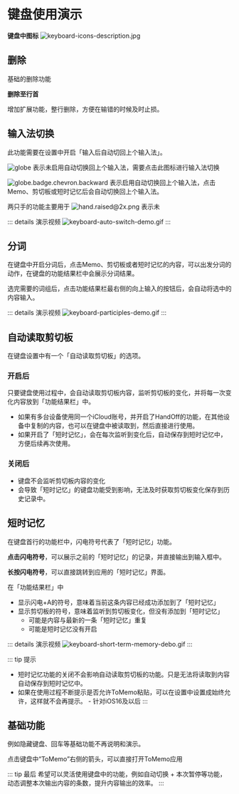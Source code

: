 # 键盘使用演示

**键盘中图标**
![keyboard-icons-description.jpg](/images/keyboard/keyboard-icons-description.jpg)

## 删除
基础的删除功能

**删除至行首**

增加扩展功能，整行删除，方便在输错的时候及时止损。

## 输入法切换

此功能需要在设置中开启「输入后自动切回上个输入法」。

![globe](/images/keyboard/globe@2x.png)
表示未启用自动切换回上个输入法，需要点击此图标进行输入法切换

![globe.badge.chevron.backward](/images/keyboard/globe.badge.chevron.backward@2x.png)
表示启用自动切换回上个输入法，点击Memo、剪切板或短时记忆后会自动切换回上个输入法。

两只手的功能主要用于
![hand.raised@2x.png](/images/keyboard/hand.raised@2x.png)
表示未

::: details 演示视频
![keyboard-auto-switch-demo.gif](/images/keyboard/keyboard-auto-switch-demo.gif)
:::

## 分词
在键盘中开启分词后，点击Memo、剪切板或者短时记忆的内容，可以出发分词的动作，在键盘的功能结果栏中会展示分词结果。

选完需要的词组后，点击功能结果栏最右侧的向上输入的按钮后，会自动将选中的内容输入。

::: details 演示视频
![keyboard-participles-demo.gif](/images/keyboard/keyboard-participles-demo.gif)
:::

## 自动读取剪切板
在键盘设置中有一个「自动读取剪切板」的选项。

### 开启后
只要键盘使用过程中，会自动读取剪切板内容，监听剪切板的变化，并将每一次变化内容放到「功能结果栏」中。
- 如果有多台设备使用同一个iCloud账号，并开启了HandOff的功能，在其他设备中复制的内容，也可以在键盘中被读取到，然后直接进行使用。
- 如果开启了「短时记忆」，会在每次监听到变化后，自动保存到短时记忆中，方便后续再次使用。

### 关闭后
- 键盘不会监听剪切板内容的变化
- 会导致「短时记忆」的键盘功能受到影响，无法及时获取剪切板变化保存到历史记录中。

## 短时记忆
在键盘首行的功能栏中，闪电符号代表了「短时记忆」功能。

**点击闪电符号**，可以展示之前的「短时记忆」的记录，并直接输出到输入框中。

**长按闪电符号**，可以直接跳转到应用的「短时记忆」界面。

在「功能结果栏」中
- 显示闪电+A的符号，意味着当前这条内容已经成功添加到了「短时记忆」
- 显示剪切板的符号，意味着监听到剪切板变化，但没有添加到「短时记忆」
    - 可能是内容与最新的一条「短时记忆」重复 
    - 可能是短时记忆没有开启

::: details 演示视频
![keyboard-short-term-memory-debo.gif](/images/keyboard/keyboard-short-term-memory-debo.gif)
:::

::: tip 提示
- 短时记忆功能的关闭不会影响自动读取剪切板的功能。只是无法将读取到内容自动保存到短时记忆中。
- 如果在使用过程不断提示是否允许ToMemo粘贴，可以在设置中设置成始终允许，这样就不会再提示。 - 针对iOS16及以后
:::

## 基础功能
例如隐藏键盘、回车等基础功能不再说明和演示。

点击键盘中“ToMemo”右侧的箭头，可以直接打开ToMemo应用

::: tip 最后
希望可以灵活使用键盘中的功能，例如自动切换 + 本次暂停等功能，动态调整本次输出内容的条数，提升内容输出的效率。
:::
